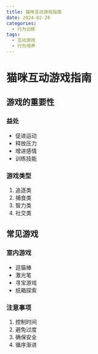 ```yaml
---
title: 猫咪互动游戏指南
date: 2024-02-28
categories:
  - 行为训练
tags:
  - 互动游戏
  - 行为培养
---
```


# 猫咪互动游戏指南

## 游戏的重要性

### 益处
- 促进运动
- 释放压力
- 增进感情
- 训练技能

### 游戏类型
1. 追逐类
2. 捕食类
3. 智力类
4. 社交类

## 常见游戏

### 室内游戏
- 逗猫棒
- 激光笔
- 寻宝游戏
- 纸箱探索

### 注意事项
1. 控制时间
2. 避免过度
3. 确保安全
4. 循序渐进 